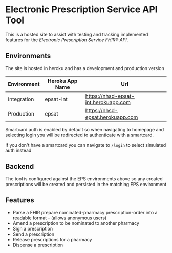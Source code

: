 # Electronic Prescription Service API Tool

This is a hosted site to assist with testing and tracking implemented features for the *Electronic Prescription Service FHIR® API*.

## Environments

The site is hosted in heroku and has a development and production version

| Environment      | Heroku App Name  | Url                                  |
| ---------------- | ---------------- | ------------------------------------ |
| Integration      | epsat-int        | https://nhsd-epsat-int.herokuapp.com |
| Production       | epsat            | https://nhsd-epsat.herokuapp.com     |


Smartcard auth is enabled by default so when navigating to homepage and selecting login you will be redirected to authenticate with a smartcard.

If you don't have a smartcard you can navigate to `/login` to select simulated auth instead

## Backend

The tool is configured against the EPS environments above so any created prescriptions will be created and persisted in the matching EPS environment

## Features

* Parse a FHIR prepare nominated-pharmacy prescription-order into a readable format - (allows anonymous users)
* Amend a prescription to be nominated to another pharmacy
* Sign a prescription
* Send a prescription
* Release prescriptions for a pharmacy
* Dispense a prescription

